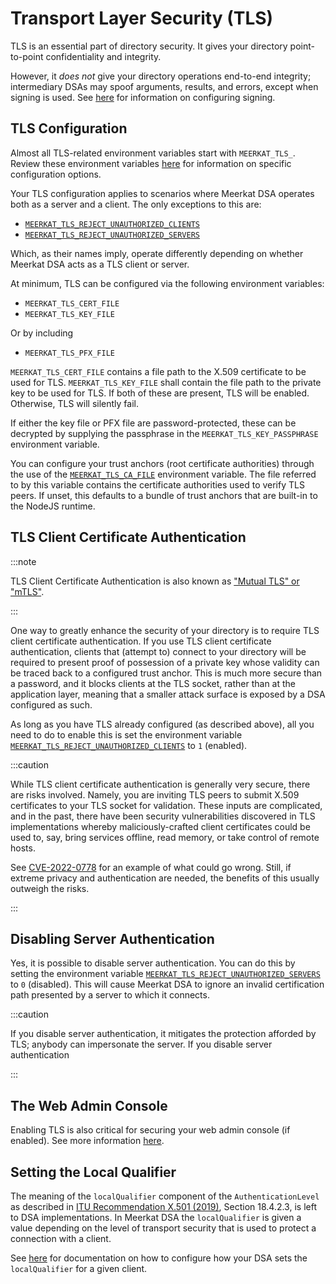 # Transport Layer Security (TLS)

TLS is an essential part of directory security. It gives your directory
point-to-point confidentiality and integrity.

However, it _does not_ give your directory operations end-to-end integrity;
intermediary DSAs may spoof arguments, results, and errors, except when signing
is used. See [here](./signing.md) for information on configuring signing.

## TLS Configuration

Almost all TLS-related environment variables start with `MEERKAT_TLS_`. Review
these environment variables [here](./env.md#meerkattlsanswerocsprequests) for
information on specific configuration options.

Your TLS configuration applies to scenarios where Meerkat DSA operates both as a
server and a client. The only exceptions to this are:

- [`MEERKAT_TLS_REJECT_UNAUTHORIZED_CLIENTS`](./env.md#meerkattlsrejectunauthorizedclients)
- [`MEERKAT_TLS_REJECT_UNAUTHORIZED_SERVERS`](./env.md#meerkattlsrejectunauthorizedclients)

Which, as their names imply, operate differently depending on whether Meerkat
DSA acts as a TLS client or server.

At minimum, TLS can be configured via the following environment variables:

- `MEERKAT_TLS_CERT_FILE`
- `MEERKAT_TLS_KEY_FILE`

Or by including

- `MEERKAT_TLS_PFX_FILE`

`MEERKAT_TLS_CERT_FILE` contains a file path to the X.509 certificate to be
used for TLS. `MEERKAT_TLS_KEY_FILE` shall contain the file path to the
private key to be used for TLS. If both of these are present, TLS will be
enabled. Otherwise, TLS will silently fail.

If either the key file or PFX file are password-protected, these can be
decrypted by supplying the passphrase in the `MEERKAT_TLS_KEY_PASSPHRASE`
environment variable.

You can configure your trust anchors (root certificate authorities) through the
use of the [`MEERKAT_TLS_CA_FILE`](./env#meerkattlscafile) environment variable.
The file referred to by this variable contains the certificate authorities used
to verify TLS peers. If unset, this defaults to a bundle of trust anchors that
are built-in to the NodeJS runtime.

## TLS Client Certificate Authentication

:::note

TLS Client Certificate Authentication is also known as
["Mutual TLS" or "mTLS"](https://en.wikipedia.org/wiki/Mutual_authentication#mTLS).

:::

One way to greatly enhance the security of your directory is to require TLS
client certificate authentication. If you use TLS client certificate
authentication, clients that (attempt to) connect to your directory will be
required to present proof of possession of a private key whose validity can be
traced back to a configured trust anchor. This is much more secure than a
password, and it blocks clients at the TLS socket, rather than at the
application layer, meaning that a smaller attack surface is exposed by a DSA
configured as such.

As long as you have TLS already configured (as described above), all you need to
do to enable this is set the environment variable
[`MEERKAT_TLS_REJECT_UNAUTHORIZED_CLIENTS`](./env.md#meerkattlsrejectunauthorizedclients)
to `1` (enabled).

:::caution

While TLS client certificate authentication is generally very secure, there are
risks involved. Namely, you are inviting TLS peers to submit X.509 certificates
to your TLS socket for validation. These inputs are complicated, and in the
past, there have been security vulnerabilities discovered in TLS implementations
whereby maliciously-crafted client certificates could be used to, say, bring
services offline, read memory, or take control of remote hosts.

See [CVE-2022-0778](https://nvd.nist.gov/vuln/detail/CVE-2022-0778) for an
example of what could go wrong. Still, if extreme privacy and authentication are
needed, the benefits of this usually outweigh the risks.

:::

## Disabling Server Authentication

Yes, it is possible to disable server authentication. You can do this by setting
the environment variable
[`MEERKAT_TLS_REJECT_UNAUTHORIZED_SERVERS`](./env.md#meerkattlsrejectunauthorizedclients)
to `0` (disabled). This will cause Meerkat DSA to ignore an invalid
certification path presented by a server to which it connects.

:::caution

If you disable server authentication, it mitigates the protection afforded by
TLS; anybody can impersonate the server. If you disable server authentication

:::

## The Web Admin Console

Enabling TLS is also critical for securing your web admin console (if enabled).
See more information [here](./webadmin.md#tls).

## Setting the Local Qualifier

The meaning of the `localQualifier` component of the `AuthenticationLevel` as
described in [ITU Recommendation X.501 (2019)](https://www.itu.int/rec/T-REC-X.501/en),
Section 18.4.2.3, is left to DSA implementations. In Meerkat DSA the
`localQualifier` is given a value depending on the level of transport security
that is used to protect a connection with a client.

See [here](./authorization.md#setting-the-local-qualifier-of-a-client) for
documentation on how to configure how your DSA sets the `localQualifier` for a
given client.
